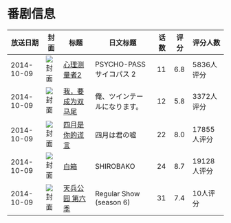 # 番剧信息

|放送日期|封面|标题|日文标题|话数|评分|评分人数|
|---|---|---|---|---|---|---|
|2014-10-09|![封面](https://lain.bgm.tv/pic/cover/c/94/b7/77625_PH7mp.jpg)|[心理测量者2](https://bangumi.tv/subject/77625)|PSYCHO-PASS サイコパス 2|11|6.8|5836人评分|
|2014-10-09|![封面](https://lain.bgm.tv/pic/cover/c/ad/c5/92429_p2289.jpg)|[我，要成为双马尾](https://bangumi.tv/subject/92429)|俺、ツインテールになります。|12|5.8|3372人评分|
|2014-10-09|![封面](https://lain.bgm.tv/pic/cover/c/ec/c7/100444_96r3J.jpg)|[四月是你的谎言](https://bangumi.tv/subject/100444)|四月は君の嘘|22|8.0|17855人评分|
|2014-10-09|![封面](https://lain.bgm.tv/pic/cover/c/73/26/110467_Fx9tT.jpg)|[白箱](https://bangumi.tv/subject/110467)|SHIROBAKO|24|8.7|19128人评分|
|2014-10-09|![封面](https://lain.bgm.tv/pic/cover/c/d7/d9/121867_rvpU2.jpg)|[天兵公园 第六季](https://bangumi.tv/subject/121867)|Regular Show (season 6)|31|7.4|10人评分|
